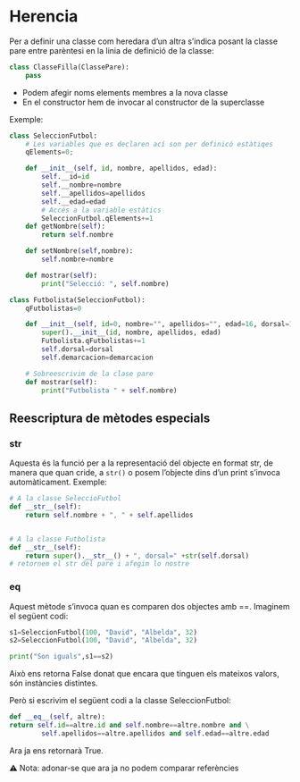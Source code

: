 # Herencia

Per a definir una classe com heredara d’un altra s’indica posant la classe pare entre parèntesi en la linia de definició de la classe:

```python
class ClasseFilla(ClassePare):
    pass
```

- Podem afegir noms elements membres a la nova classe
- En el constructor hem de invocar al constructor de la superclasse

Exemple:

```python
class SeleccionFutbol:
    # Les variables que es declaren ací son per definicó estàtiqes
    qElements=0;

    def __init__(self, id, nombre, apellidos, edad):
        self.__id=id
        self.__nombre=nombre
        self.__apellidos=apellidos
        self.__edad=edad
        # Accés a la variable estàtics
        SeleccionFutbol.qElements+=1
    def getNombre(self):
        return self.nombre

    def setNombre(self,nombre):
        self.nombre=nombre

    def mostrar(self):
        print("Selecció: ", self.nombre)
```

```python
class Futbolista(SeleccionFutbol):
    qFutbolistas=0

    def __init__(self, id=0, nombre="", apellidos="", edad=16, dorsal=1, demarcacion=""):
        super().__init__(id, nombre, apellidos, edad)
        Futbolista.qFutbolistas+=1
        self.dorsal=dorsal
        self.demarcacion=demarcacion

    # Sobreescrivim de la clase pare
    def mostrar(self):
        print("Futbolista " + self.nombre)
```

## Reescriptura de mètodes especials

### __str__

Aquesta és la funció per a la representació del objecte en format str, de manera que quan cride, a `str()` o posem l’objecte dins d’un print s’invoca automàticament. Exemple:

```python
# A la classe SeleccioFutbol
def __str__(self):
    return self.nombre + ", " + self.apellidos


# A la classe Futbolista
def __str__(self):
    return super().__str__() + ", dorsal=" +str(self.dorsal)
# retornem el str del pare i afegim lo nostre
```

### __eq__

Aquest mètode s’invoca quan es comparen dos objectes amb ==. Imaginem el següent codi:

```python
s1=SeleccionFutbol(100, "David", "Albelda", 32)
s2=SeleccionFutbol(100, "David", "Albelda", 32)

print("Son iguals",s1==s2)
```

Això ens retorna False donat que encara que tinguen els mateixos valors, són instàncies distintes.

Però si escrivim el següent codi a la classe SeleccionFutbol:

```python
def __eq__(self, altre):
return self.id==altre.id and self.nombre==altre.nombre and \
        self.apellidos==altre.apellidos and self.edad==altre.edad
```

Ara ja ens retornarà True.

⚠ Nota: adonar-se que ara ja no podem comparar referències